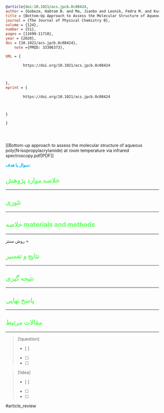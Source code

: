 
```bibtex










@article{doi:10.1021/acs.jpcb.0c08424,
author = {Gobeze, Habtom B. and Ma, Jianbo and Leonik, Fedra M. and Kuroda, Daniel G.},
title = {Bottom-Up Approach to Assess the Molecular Structure of Aqueous Poly(N-Isopropylacrylamide) at Room Temperature via Infrared Spectroscopy},
journal = {The Journal of Physical Chemistry B},
volume = {124},
number = {51},
pages = {11699-11710},
year = {2020},
doi = {10.1021/acs.jpcb.0c08424},
    note ={PMID: 33306373},

URL = { 
    
        https://doi.org/10.1021/acs.jpcb.0c08424
    
    

},
eprint = { 
    
        https://doi.org/10.1021/acs.jpcb.0c08424
    
    

}

}





```

[[Bottom-up approach to assess the molecular structure of aqueous poly(N‑isopropylacrylamide) at room temperature via infrared spectroscopy.pdf|PDF]]

**<span style="color:#00b0f0">سوال یا هدف:</span>**



## <span style="color:#64ff61">خلاصه موارد پژوهش</span>
---

## <span style="color:#64ff61">تئوری</span>
---



## <span style="color:#64ff61">خلاصه materials and methods</span>
---

روش سنتز = 



## <span style="color:#64ff61"> نتایج و تفسیر</span>
---



## <span style="color:#64ff61">نتیجه گیری</span>
---



## <span style="color:#64ff61">پاسخ نهایی</span>
---




## <span style="color:#64ff61">مقالات مرتبط</span>
---





> [!question] 
>- [ ] 
>- [ ]  
>- [ ] 


> [!idea] 
> - [ ] 
>- [ ] 
>- [ ] 



#article_review
